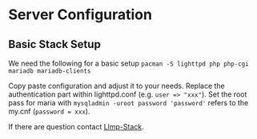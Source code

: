 # Server Configuration

## Basic Stack Setup

We need the following for a basic setup
`pacman -S lighttpd php php-cgi mariadb mariadb-clients`

Copy paste configuration and adjust it to your needs.
Replace the authentication part within lighttpd.conf (e.g. `user => "xxx"`).
Set the root pass for maria with `mysqladmin -uroot password 'password'` refers to the my.cnf (`password = xxx`).

If there are question contact [Llmp-Stack](https://wiki.archlinux.de/title/Lighttpd).
